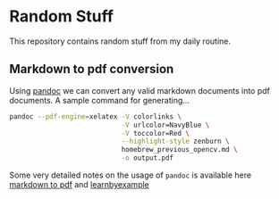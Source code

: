 # Random Stuff

This repository contains random stuff from my daily routine.

## Markdown to pdf conversion

Using [pandoc] we can convert any valid markdown documents into pdf documents.
A sample command for generating...

```bash
pandoc --pdf-engine=xelatex -V colorlinks \
                            -V urlcolor=NavyBlue \
                            -V toccolor=Red \
                            --highlight-style zenburn \
                            homebrew_previous_opencv.md \
                            -o output.pdf
```

Some very detailed notes on the usage of `pandoc` is available here [markdown to pdf] and [learnbyexample]


[pandoc]: https://pandoc.org

[markdown to pdf]: https://jdhao.github.io/2019/05/30/markdown2pdf_pandoc/

[learnbyexample]: https://learnbyexample.github.io/tutorial/ebook-generation/customizing-pandoc/
